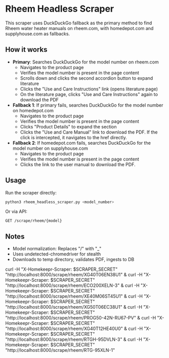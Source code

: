 # Rheem Headless Scraper

This scraper uses DuckDuckGo fallback as the primary method to find Rheem water heater manuals on rheem.com, with homedepot.com and supplyhouse.com as fallbacks.

## How it works
- **Primary**: Searches DuckDuckGo for the model number on rheem.com
  - Navigates to the product page
  - Verifies the model number is present in the page content
  - Scrolls down and clicks the second accordion button to expand literature
  - Clicks the "Use and Care Instructions" link (opens literature page)
  - On the literature page, clicks "Use and Care Instructions" again to download the PDF
- **Fallback 1**: If primary fails, searches DuckDuckGo for the model number on homedepot.com
  - Navigates to the product page
  - Verifies the model number is present in the page content
  - Clicks "Product Details" to expand the section
  - Clicks the "Use and Care Manual" link to download the PDF. If the click is intercepted, it navigates to the href directly.
- **Fallback 2**: If homedepot.com fails, searches DuckDuckGo for the model number on supplyhouse.com
  - Navigates to the product page
  - Verifies the model number is present in the page content
  - Clicks the link to the user manual to download the PDF.

## Usage
Run the scraper directly:
```bash
python3 rheem_headless_scraper.py <model_number>
```

Or via API:
```
GET /scrape/rheem/{model}
```

## Notes
- Model normalization: Replaces "/" with "_"
- Uses undetected-chromedriver for stealth
- Downloads to temp directory, validates PDF, ingests to DB


curl -H "X-Homekeepr-Scraper: $SCRAPER_SECRET" "http://localhost:8000/scrape/rheem/XG40T06EN38U1" &
curl -H "X-Homekeepr-Scraper: $SCRAPER_SECRET" "http://localhost:8000/scrape/rheem/ECO200XELN-3" &
curl -H "X-Homekeepr-Scraper: $SCRAPER_SECRET" "http://localhost:8000/scrape/rheem/XE40M06ST45U1" &
curl -H "X-Homekeepr-Scraper: $SCRAPER_SECRET" "http://localhost:8000/scrape/rheem/XG50T06EC38U1" &
curl -H "X-Homekeepr-Scraper: $SCRAPER_SECRET" "http://localhost:8000/scrape/rheem/PROG50-42N-RU67-PV" &
curl -H "X-Homekeepr-Scraper: $SCRAPER_SECRET" "http://localhost:8000/scrape/rheem/XG40T12HE40U0" &
curl -H "X-Homekeepr-Scraper: $SCRAPER_SECRET" "http://localhost:8000/scrape/rheem/RTGH-95DVLN-3" &
curl -H "X-Homekeepr-Scraper: $SCRAPER_SECRET" "http://localhost:8000/scrape/rheem/RTG-95XLN-1" 